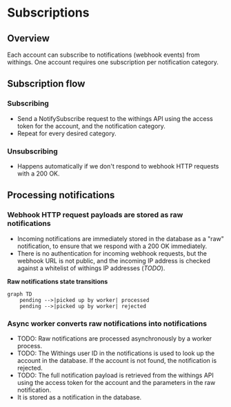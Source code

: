 # Subscriptions

## Overview

Each account can subscribe to notifications (webhook events) from withings. One account requires one subscription per notification category.

## Subscription flow

### Subscribing
- Send a NotifySubscribe request to the withings API using the access token for the account, and the notification category.
- Repeat for every desired category.

### Unsubscribing
- Happens automatically if we don't respond to webhook HTTP requests with a 200 OK.

## Processing notifications

### Webhook HTTP request payloads are stored as raw notifications
- Incoming notifications are immediately stored in the database as a "raw" notification, to ensure that we respond with a 200 OK immediately.
- There is no authentication for incoming webhook requests, but the webhook URL is not public, and the incoming IP address is checked against a whitelist of withings IP addresses (_TODO_).

**Raw notifications state transitions**
```mermaid
graph TD
    pending -->|picked up by worker| processed
    pending -->|picked up by worker| rejected
```

### Async worker converts raw notifications into notifications
- TODO: Raw notifications are processed asynchronously by a worker process.
- TODO: The Withings user ID in the notifications is used to look up the account in the database. If the account is not found, the notification is rejected.
- TODO: The full notification payload is retrieved from the withings API using the access token for the account and the parameters in the raw notification.
- It is stored as a notification in the database.

